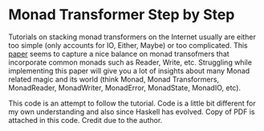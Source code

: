 # Monad Transformer Step by Step

Tutorials on stacking monad transformers on the Internet usually are either too simple (only accounts for IO, Either, Maybe) or too complicated. This [paper](https://page.mi.fu-berlin.de/scravy/realworldhaskell/materialien/monad-transformers-step-by-step.pdf) seems to capture a nice balance on monad transofmers that incorporate common monads such as Reader, Write, etc. Struggling while implementing this paper will give you a lot of insights about many Monad related magic and its world (think Monad, Monad Transformers, MonadReader, MonadWriter, MonadError, MonadState, MonadIO, etc).

This code is an attempt to follow the tutorial. Code is a little bit different for my own understanding and also since Haskell has evolved. Copy of PDF is attached in this code. Credit due to the author.
